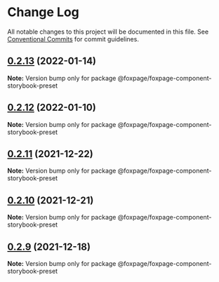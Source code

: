 # Change Log

All notable changes to this project will be documented in this file.
See [Conventional Commits](https://conventionalcommits.org) for commit guidelines.

## [0.2.13](https://github.com/foxpage/foxpage-component-framework/compare/@foxpage/foxpage-component-storybook-preset@0.2.12...@foxpage/foxpage-component-storybook-preset@0.2.13) (2022-01-14)

**Note:** Version bump only for package @foxpage/foxpage-component-storybook-preset





## [0.2.12](https://github.com/foxpage/foxpage-component-framework/compare/@foxpage/foxpage-component-storybook-preset@0.2.11...@foxpage/foxpage-component-storybook-preset@0.2.12) (2022-01-10)

**Note:** Version bump only for package @foxpage/foxpage-component-storybook-preset





## [0.2.11](https://github.com/foxfamily/foxpage-component-framework/compare/@foxpage/foxpage-component-storybook-preset@0.2.10...@foxpage/foxpage-component-storybook-preset@0.2.11) (2021-12-22)

**Note:** Version bump only for package @foxpage/foxpage-component-storybook-preset





## [0.2.10](https://github.com/foxfamily/foxpage-component-framework/compare/@foxpage/foxpage-component-storybook-preset@0.2.9...@foxpage/foxpage-component-storybook-preset@0.2.10) (2021-12-21)

**Note:** Version bump only for package @foxpage/foxpage-component-storybook-preset





## [0.2.9](https://github.com/foxfamily/foxpage-component-framework/compare/@foxpage/foxpage-component-storybook-preset@0.2.8...@foxpage/foxpage-component-storybook-preset@0.2.9) (2021-12-18)

**Note:** Version bump only for package @foxpage/foxpage-component-storybook-preset

